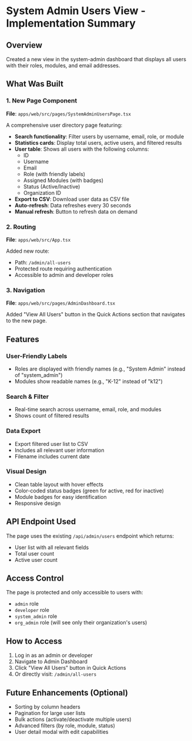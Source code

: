 # System Admin Users View - Implementation Summary

## Overview

Created a new view in the system-admin dashboard that displays all users with their roles, modules, and email addresses.

## What Was Built

### 1. New Page Component

**File**: `apps/web/src/pages/SystemAdminUsersPage.tsx`

A comprehensive user directory page featuring:

- **Search functionality**: Filter users by username, email, role, or module
- **Statistics cards**: Display total users, active users, and filtered results
- **User table**: Shows all users with the following columns:
  - ID
  - Username
  - Email
  - Role (with friendly labels)
  - Assigned Modules (with badges)
  - Status (Active/Inactive)
  - Organization ID
- **Export to CSV**: Download user data as CSV file
- **Auto-refresh**: Data refreshes every 30 seconds
- **Manual refresh**: Button to refresh data on demand

### 2. Routing

**File**: `apps/web/src/App.tsx`

Added new route:

- Path: `/admin/all-users`
- Protected route requiring authentication
- Accessible to admin and developer roles

### 3. Navigation

**File**: `apps/web/src/pages/AdminDashboard.tsx`

Added "View All Users" button in the Quick Actions section that navigates to the new page.

## Features

### User-Friendly Labels

- Roles are displayed with friendly names (e.g., "System Admin" instead of "system_admin")
- Modules show readable names (e.g., "K-12" instead of "k12")

### Search & Filter

- Real-time search across username, email, role, and modules
- Shows count of filtered results

### Data Export

- Export filtered user list to CSV
- Includes all relevant user information
- Filename includes current date

### Visual Design

- Clean table layout with hover effects
- Color-coded status badges (green for active, red for inactive)
- Module badges for easy identification
- Responsive design

## API Endpoint Used

The page uses the existing `/api/admin/users` endpoint which returns:

- User list with all relevant fields
- Total user count
- Active user count

## Access Control

The page is protected and only accessible to users with:

- `admin` role
- `developer` role
- `system_admin` role
- `org_admin` role (will see only their organization's users)

## How to Access

1. Log in as an admin or developer
2. Navigate to Admin Dashboard
3. Click "View All Users" button in Quick Actions
4. Or directly visit: `/admin/all-users`

## Future Enhancements (Optional)

- Sorting by column headers
- Pagination for large user lists
- Bulk actions (activate/deactivate multiple users)
- Advanced filters (by role, module, status)
- User detail modal with edit capabilities
